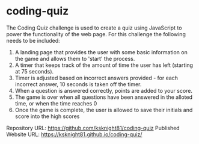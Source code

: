 # coding-quiz

The Coding Quiz challenge is used to create a quiz using JavaScript to power the functionality of the web page.  For this challenge the following needs to be included:

1.  A landing page that provides the user with some basic information on the game and allows them to 'start' the process.
2.  A timer that keeps track of the amount of time the user has left (starting at 75 seconds).
3.  Timer is adjusted based on incorrect answers provided - for each incorrect answer, 10 seconds is taken off the timer.
4.  When a question is answered correctly, points are added to your score.
5.  The game is over when all questions have been answered in the alloted time, or when the time reaches 0
6.  Once the game is complete, the user is allowed to save their initials and score into the high scores

Repository URL:  https://github.com/ksknight81/coding-quiz
Published Website URL: https://ksknight81.github.io/coding-quiz/
